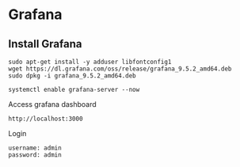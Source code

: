 # Grafana

## Install Grafana
```
sudo apt-get install -y adduser libfontconfig1
wget https://dl.grafana.com/oss/release/grafana_9.5.2_amd64.deb
sudo dpkg -i grafana_9.5.2_amd64.deb

systemctl enable grafana-server --now
```

Access grafana dashboard
```
http://localhost:3000
```

Login 
```
username: admin
password: admin
```